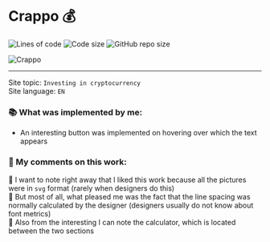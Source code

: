 # Crappo 💰

![Lines of code](https://img.shields.io/tokei/lines/github/sineylo/Crappo?style=for-the-badge) ![Code size](https://img.shields.io/github/languages/code-size/SineYlo/Crappo?style=for-the-badge) ![GitHub repo size](https://img.shields.io/github/repo-size/SineYlo/Crappo?style=for-the-badge)

![Crappo](https://i.ibb.co/YBLNch1/Ashampoo-Snap-26-2021-19h35m53s-001-Crappo-Microsoft-Edge.jpg)

***

Site topic: `Investing in cryptocurrency`  
Site language: `EN`

### 📚 What was implemented by me:

- An interesting button was implemented on hovering over which the text appears

### 🐍 My comments on this work:

🔸 I want to note right away that I liked this work because all the pictures were in `svg` format (rarely when designers do this)  
🔸 But most of all, what pleased me was the fact that the line spacing was normally calculated by the designer (designers usually do not know about font metrics)  
🔸 Also from the interesting I can note the calculator, which is located between the two sections  
